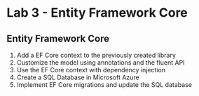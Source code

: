 # Lab 3 - Entity Framework Core

## Entity Framework Core

1. Add a EF Core context to the previously created library
2. Customize the model using annotations and the fluent API
3. Use the EF Core context with dependency injection
4. Create a SQL Database in Microsoft Azure
5. Implement EF Core migrations and update the SQL database

